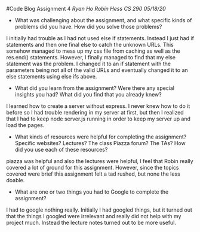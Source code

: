 #Code Blog Assignment 4
*Ryan Ho
Robin Hess
CS 290
05/18/20*

 * What was challenging about the assignment, and what specific kinds of problems did you have.  How did you solve those problems?

 I initially had trouble as I had not used else if statements. Instead I just had if statements and then one final else to catch the unknown URLs. This somehow managed to mess up my css file from caching as well as the res.end() statements. However, I finally managed to find that my else statement was the problem. I changed it to an if statement with the parameters being not all of the valid URLs and eventually changed it to an else statements using else ifs above.

 * What did you learn from the assignment?  Were there any special insights you had?  What did you find that you already knew?

 I learned how to create a server without express. I never knew how to do it before so I had trouble rendering in my server at first, but then I realized that I had to keep node server.js running in order to keep my server up and load the pages.

* What kinds of resources were helpful for completing the assignment?  Specific websites?  Lectures?  The class Piazza forum?  The TAs?  How did you use each of these resources?

piazza was helpful and also the lectures were helpful, I feel that Robin really covered a lot of ground for this assignment. However, since the topics covered were brief this assignment felt a tad rushed, but none the less doable.

* What are one or two things you had to Google to complete the assignment?

I had to google nothing really. Initially I had googled things, but it turned out that the things I googled were irrelevant and really did not help with my project much. Instead the lecture notes turned out to be more useful.
